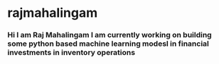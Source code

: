 # rajmahalingam


### Hi I am Raj Mahalingam I am currently working on building some python based machine learning modesl in financial investments in inventory operations
